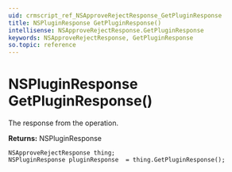 ```yaml
---
uid: crmscript_ref_NSApproveRejectResponse_GetPluginResponse
title: NSPluginResponse GetPluginResponse()
intellisense: NSApproveRejectResponse.GetPluginResponse
keywords: NSApproveRejectResponse, GetPluginResponse
so.topic: reference
---
```


# NSPluginResponse GetPluginResponse()

The response from the operation.

**Returns:** NSPluginResponse

```crmscript
NSApproveRejectResponse thing;
NSPluginResponse pluginResponse  = thing.GetPluginResponse();
```

